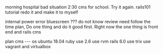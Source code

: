 morning hospital bad situation
2:30  cms for school. Try it again. 
rails101 tutorial redo it and make it to myself

internal power error bluescreen ??? do not know
review  need follow the time plan, Do one thing and do it good first.
Right now the one thing is front end and rails cms

plan  cms --- os ubuntu 18.04   ruby use 2.6 use rvm
       rails 6.0  use trix
       use vagrant and virtualbox


